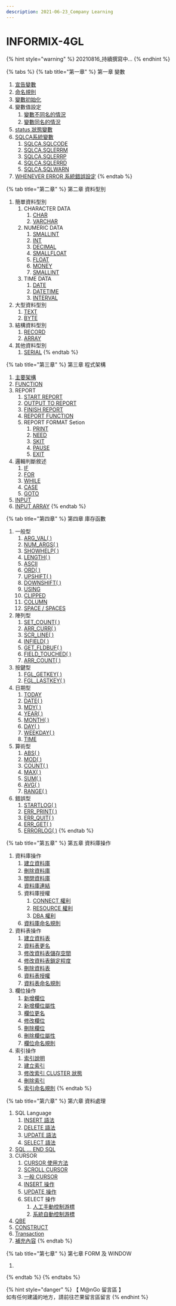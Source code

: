 ```yaml
---
description: 2021-06-23_Company Learning
---
```


# INFORMIX-4GL

{% hint style="warning" %}
20210816\_持續撰寫中...
{% endhint %}



{% tabs %}
{% tab title="第一章" %}
第一章   變數

1. [宣告變數](informix-4gl-learning/mu-ci-biao/di-yi-zhang-bian-shu/xuan-gao-bian-shu.md)&#x20;
2. [命名規則](informix-4gl-learning/mu-ci-biao/di-yi-zhang-bian-shu/untitled.md)
3. [變數初始化](informix-4gl-learning/mu-ci-biao/di-yi-zhang-bian-shu/bian-shu-chu-shi-hua.md)
4. 變數值設定
   1. [變數不同名的情況](informix-4gl-learning/mu-ci-biao/di-yi-zhang-bian-shu/bian-shu-fan-wei/bian-shu-bu-tong-ming-de-qing-kuang.md)
   2. [變數同名的情況](informix-4gl-learning/mu-ci-biao/di-yi-zhang-bian-shu/bian-shu-fan-wei/bian-shu-tong-ming-de-qing-kuang.md)
5. [status 狀態變數](informix-4gl-learning/mu-ci-biao/di-yi-zhang-bian-shu/status-zhuang-tai-bian-shu.md)
6. [SQLCA系統變數](informix-4gl-learning/mu-ci-biao/di-yi-zhang-bian-shu/xi-tong-bian-shu/)
   1. [SQLCA.SQLCODE](informix-4gl-learning/mu-ci-biao/di-yi-zhang-bian-shu/xi-tong-bian-shu/sqlca.sqlcode.md)
   2. [SQLCA.SQLERRM](informix-4gl-learning/mu-ci-biao/di-yi-zhang-bian-shu/xi-tong-bian-shu/sqlca.sqlerrm.md)
   3. [SQLCA.SQLERRP](informix-4gl-learning/mu-ci-biao/di-yi-zhang-bian-shu/xi-tong-bian-shu/sqlca.sqlerrp.md)
   4. [SQLCA.SQLERRD](informix-4gl-learning/mu-ci-biao/di-yi-zhang-bian-shu/xi-tong-bian-shu/sqlca.sqlerrd.md)
   5. [SQLCA.SQLWARN](informix-4gl-learning/mu-ci-biao/di-yi-zhang-bian-shu/xi-tong-bian-shu/sqlca.sqlwarn.md)
7. [WHENEVER ERROR 系統錯誤設定](informix-4gl-learning/mu-ci-biao/di-yi-zhang-bian-shu/whenever-error-xi-tong-cuo-wu-she-ding.md)
{% endtab %}

{% tab title="第二章" %}
第二章   資料型別

1. 簡單資料型別
   1. CHARACTER DATA
      1. [CHAR](informix-4gl-learning/mu-ci-biao/di-er-zhang-zi-liao-xing-bie/jian-chan-zi-liao-xing-bie/jian-chan-zi-liao-xing-bie-char-1/jian-chan-zi-liao-xing-bie-char.md)
      2. [VARCHAR](informix-4gl-learning/mu-ci-biao/di-er-zhang-zi-liao-xing-bie/jian-chan-zi-liao-xing-bie/jian-chan-zi-liao-xing-bie-char-1/jian-chan-zi-liao-xing-bie-varchar.md)
   2. NUMERIC DATA
      1. [SMALLINT](informix-4gl-learning/mu-ci-biao/di-er-zhang-zi-liao-xing-bie/jian-chan-zi-liao-xing-bie/jian-chan-zi-liao-xing-bie-number/jian-chan-zi-liao-xing-bie-smallint.md)
      2. [INT](informix-4gl-learning/mu-ci-biao/di-er-zhang-zi-liao-xing-bie/jian-chan-zi-liao-xing-bie/jian-chan-zi-liao-xing-bie-number/int.md)
      3. [DECIMAL](informix-4gl-learning/mu-ci-biao/di-er-zhang-zi-liao-xing-bie/jian-chan-zi-liao-xing-bie/jian-chan-zi-liao-xing-bie-number/jian-chan-zi-liao-xing-bie-decimal.md)
      4. [SMALLFLOAT](informix-4gl-learning/mu-ci-biao/di-er-zhang-zi-liao-xing-bie/jian-chan-zi-liao-xing-bie/jian-chan-zi-liao-xing-bie-number/jian-chan-zi-liao-xing-bie-smallfloat.md)
      5. [FLOAT](informix-4gl-learning/mu-ci-biao/di-er-zhang-zi-liao-xing-bie/jian-chan-zi-liao-xing-bie/jian-chan-zi-liao-xing-bie-number/untitled.md)
      6. [MONEY](informix-4gl-learning/mu-ci-biao/di-er-zhang-zi-liao-xing-bie/jian-chan-zi-liao-xing-bie/jian-chan-zi-liao-xing-bie-number/jian-chan-zi-liao-xing-bie-money.md)
      7. [SMALLINT](informix-4gl-learning/mu-ci-biao/di-er-zhang-zi-liao-xing-bie/jian-chan-zi-liao-xing-bie/jian-chan-zi-liao-xing-bie-number/jian-chan-zi-liao-xing-bie-smallint.md)
   3. TIME DATA
      1. [DATE](informix-4gl-learning/mu-ci-biao/di-er-zhang-zi-liao-xing-bie/jian-chan-zi-liao-xing-bie/jian-chan-zi-liao-xing-bie-time/date.md)
      2. [DATETIME](informix-4gl-learning/mu-ci-biao/di-er-zhang-zi-liao-xing-bie/jian-chan-zi-liao-xing-bie/jian-chan-zi-liao-xing-bie-time/datetime.md)
      3. [INTERVAL](informix-4gl-learning/mu-ci-biao/di-er-zhang-zi-liao-xing-bie/jian-chan-zi-liao-xing-bie/jian-chan-zi-liao-xing-bie-time/interval.md)
2. 大型資料型別
   1. [TEXT](informix-4gl-learning/mu-ci-biao/di-er-zhang-zi-liao-xing-bie/da-xing-zi-liao-xing-bie/text.md)
   2. [BYTE](informix-4gl-learning/mu-ci-biao/di-er-zhang-zi-liao-xing-bie/da-xing-zi-liao-xing-bie/byte.md)
3. 結構資料型別
   1. [RECORD](informix-4gl-learning/mu-ci-biao/di-er-zhang-zi-liao-xing-bie/jie-gou-zi-liao-xing-bie/record.md)
   2. [ARRAY](informix-4gl-learning/mu-ci-biao/di-er-zhang-zi-liao-xing-bie/jie-gou-zi-liao-xing-bie/array.md)
4. 其他資料型別
   1. [SERIAL](informix-4gl-learning/mu-ci-biao/di-er-zhang-zi-liao-xing-bie/qi-ta-zi-liao-xing-bie/serial.md)
{% endtab %}

{% tab title="第三章" %}
第三章   程式架構

1. [主要架構](informix-4gl-learning/mu-ci-biao/di-san-zhang/cheng-shi-jia-gou.md)
2. [FUNCTION](informix-4gl-learning/mu-ci-biao/di-san-zhang/function-han-shu-cheng-shi-jia-gou.md)
3. REPORT
   1. [START REPORT](informix-4gl-learning/mu-ci-biao/di-san-zhang/report/start-report.md)
   2. [OUTPUT TO REPORT](informix-4gl-learning/mu-ci-biao/di-san-zhang/report/output-to-report.md)
   3. [FINISH REPORT](informix-4gl-learning/mu-ci-biao/di-san-zhang/report/finish-report.md)
   4. [REPORT FUNCTION](informix-4gl-learning/mu-ci-biao/di-san-zhang/report/report-function.md)
   5. REPORT FORMAT Setion
      1. [PRINT](programming-language/mu-ci-biao/di-san-zhang/report/format-setion-zhi-ling/print.md)
      2. [NEED](programming-language/mu-ci-biao/di-san-zhang/report/format-setion-zhi-ling/need.md)
      3. [SKIT](programming-language/mu-ci-biao/di-san-zhang/report/format-setion-zhi-ling/skit.md)
      4. [PAUSE](programming-language/mu-ci-biao/di-san-zhang/report/format-setion-zhi-ling/pause.md)
      5. [EXIT](programming-language/mu-ci-biao/di-san-zhang/report/format-setion-zhi-ling/exit.md)
4. 邏輯判斷敘述
   1. [IF](informix-4gl-learning/mu-ci-biao/di-san-zhang/luo-ji-pan-duan-xu-shu/if-xu-shu.md)
   2. [FOR](informix-4gl-learning/mu-ci-biao/di-san-zhang/luo-ji-pan-duan-xu-shu/for-xu-shu.md)
   3. [WHILE](informix-4gl-learning/mu-ci-biao/di-san-zhang/luo-ji-pan-duan-xu-shu/while-xu-shu.md)
   4. [CASE](informix-4gl-learning/mu-ci-biao/di-san-zhang/luo-ji-pan-duan-xu-shu/case-xu-shu.md)
   5. [GOTO](informix-4gl-learning/mu-ci-biao/di-san-zhang/luo-ji-pan-duan-xu-shu/goto-xu-shu.md)
5. [INPUT](informix-4gl-learning/mu-ci-biao/di-san-zhang/input-xu-shu.md)
6. [INPUT ARRAY](informix-4gl-learning/mu-ci-biao/di-san-zhang/input-array.md)
{% endtab %}

{% tab title="第四章" %}
第四章   庫存函數

1. 一般型
   1. [ARG\_VAL( )](informix-4gl-learning/mu-ci-biao/di-si-zhang-ku-cun-han-shu/ku-cun-han-shu-yi-ban-xing/arg\_val.md)
   2. [NUM\_ARGS( )](informix-4gl-learning/mu-ci-biao/di-si-zhang-ku-cun-han-shu/ku-cun-han-shu-yi-ban-xing/num\_curr.md)
   3. [SHOWHELP( )](informix-4gl-learning/mu-ci-biao/di-si-zhang-ku-cun-han-shu/ku-cun-han-shu-yi-ban-xing/showhelp.md)
   4. [LENGTH( )](informix-4gl-learning/mu-ci-biao/di-si-zhang-ku-cun-han-shu/ku-cun-han-shu-yi-ban-xing/length.md)
   5. [ASCII](informix-4gl-learning/mu-ci-biao/di-si-zhang-ku-cun-han-shu/ku-cun-han-shu-yi-ban-xing/ascii.md)
   6. [ORD( )](informix-4gl-learning/mu-ci-biao/di-si-zhang-ku-cun-han-shu/ku-cun-han-shu-yi-ban-xing/ord.md)
   7. [UPSHIFT( )](informix-4gl-learning/mu-ci-biao/di-si-zhang-ku-cun-han-shu/ku-cun-han-shu-yi-ban-xing/upshift.md)
   8. [DOWNSHIFT( )](informix-4gl-learning/mu-ci-biao/di-si-zhang-ku-cun-han-shu/ku-cun-han-shu-yi-ban-xing/downshift.md)
   9. [USING](informix-4gl-learning/mu-ci-biao/di-si-zhang-ku-cun-han-shu/ku-cun-han-shu-yi-ban-xing/using.md)
   10. [CLIPPED](informix-4gl-learning/mu-ci-biao/di-si-zhang-ku-cun-han-shu/ku-cun-han-shu-yi-ban-xing/clipped.md)
   11. [COLUMN](informix-4gl-learning/mu-ci-biao/di-si-zhang-ku-cun-han-shu/ku-cun-han-shu-yi-ban-xing/column.md)
   12. [SPACE / SPACES](informix-4gl-learning/mu-ci-biao/di-si-zhang-ku-cun-han-shu/ku-cun-han-shu-yi-ban-xing/space-spaces.md)
2. 陣列型
   1. [SET\_COUNT( )](informix-4gl-learning/mu-ci-biao/di-si-zhang-ku-cun-han-shu/ku-cun-han-shu-zhen-lie-xing/set\_count.md)
   2. [ARR\_CURR( )](informix-4gl-learning/mu-ci-biao/di-si-zhang-ku-cun-han-shu/ku-cun-han-shu-zhen-lie-xing/arr\_curr.md)
   3. [SCR\_LINE( )](informix-4gl-learning/mu-ci-biao/di-si-zhang-ku-cun-han-shu/ku-cun-han-shu-zhen-lie-xing/scr\_line.md)
   4. [INFIELD( )](informix-4gl-learning/mu-ci-biao/di-si-zhang-ku-cun-han-shu/ku-cun-han-shu-zhen-lie-xing/infield.md)
   5. [GET\_FLDBUF( )](informix-4gl-learning/mu-ci-biao/di-si-zhang-ku-cun-han-shu/ku-cun-han-shu-zhen-lie-xing/get\_fldbuf.md)
   6. [FIELD\_TOUCHED( )](informix-4gl-learning/mu-ci-biao/di-si-zhang-ku-cun-han-shu/ku-cun-han-shu-zhen-lie-xing/field\_touched.md)
   7. [ARR\_COUNT( )](informix-4gl-learning/mu-ci-biao/di-si-zhang-ku-cun-han-shu/ku-cun-han-shu-zhen-lie-xing/arr\_count.md)
3. 按鍵型
   1. [FGL\_GETKEY( )](informix-4gl-learning/mu-ci-biao/di-si-zhang-ku-cun-han-shu/ku-cun-han-shu-an-jian-xing/fgl\_getkey.md)
   2. [FGL\_LASTKEY( )](informix-4gl-learning/mu-ci-biao/di-si-zhang-ku-cun-han-shu/ku-cun-han-shu-an-jian-xing/fgl\_lastkey.md)
4. 日期型
   1. [TODAY](informix-4gl-learning/mu-ci-biao/di-si-zhang-ku-cun-han-shu/ku-cun-han-shu-ri-qi-xing/today.md)
   2. [DATE( )](informix-4gl-learning/mu-ci-biao/di-si-zhang-ku-cun-han-shu/ku-cun-han-shu-ri-qi-xing/date.md)
   3. [MDY( )](informix-4gl-learning/mu-ci-biao/di-si-zhang-ku-cun-han-shu/ku-cun-han-shu-ri-qi-xing/mdy.md)
   4. [YEAR( )](informix-4gl-learning/mu-ci-biao/di-si-zhang-ku-cun-han-shu/ku-cun-han-shu-ri-qi-xing/year.md)
   5. [MONTH( )](informix-4gl-learning/mu-ci-biao/di-si-zhang-ku-cun-han-shu/ku-cun-han-shu-ri-qi-xing/month.md)
   6. [DAY( )](informix-4gl-learning/mu-ci-biao/di-si-zhang-ku-cun-han-shu/ku-cun-han-shu-ri-qi-xing/day.md)
   7. [WEEKDAY( )](informix-4gl-learning/mu-ci-biao/di-si-zhang-ku-cun-han-shu/ku-cun-han-shu-ri-qi-xing/weekday.md)
   8. [TIME](informix-4gl-learning/mu-ci-biao/di-si-zhang-ku-cun-han-shu/ku-cun-han-shu-ri-qi-xing/time.md)
5. 算術型
   1. [ABS( )](informix-4gl-learning/mu-ci-biao/di-si-zhang-ku-cun-han-shu/ku-cun-han-shu-suan-shu-xing/abs.md)
   2. [MOD( )](informix-4gl-learning/mu-ci-biao/di-si-zhang-ku-cun-han-shu/ku-cun-han-shu-suan-shu-xing/mod.md)
   3. [COUNT( )](informix-4gl-learning/mu-ci-biao/di-si-zhang-ku-cun-han-shu/ku-cun-han-shu-suan-shu-xing/count.md)
   4. [MAX( )](informix-4gl-learning/mu-ci-biao/di-si-zhang-ku-cun-han-shu/ku-cun-han-shu-suan-shu-xing/max.md)
   5. [SUM( )](informix-4gl-learning/mu-ci-biao/di-si-zhang-ku-cun-han-shu/ku-cun-han-shu-suan-shu-xing/sum.md)
   6. [AVG( )](informix-4gl-learning/mu-ci-biao/di-si-zhang-ku-cun-han-shu/ku-cun-han-shu-suan-shu-xing/avg.md)
   7. [RANGE( )](informix-4gl-learning/mu-ci-biao/di-si-zhang-ku-cun-han-shu/ku-cun-han-shu-suan-shu-xing/range.md)
6. 錯誤型
   1. [STARTLOG( )](informix-4gl-learning/mu-ci-biao/di-si-zhang-ku-cun-han-shu/ku-cun-han-shu-yi-ban-xing/startlog.md)
   2. [ERR\_PRINT( )](informix-4gl-learning/mu-ci-biao/di-si-zhang-ku-cun-han-shu/ku-cun-han-shu-cuo-wu-xing/err\_print.md)
   3. [ERR\_QUIT( )](informix-4gl-learning/mu-ci-biao/di-si-zhang-ku-cun-han-shu/ku-cun-han-shu-cuo-wu-xing/err\_quit.md)
   4. [ERR\_GET( )](informix-4gl-learning/mu-ci-biao/di-si-zhang-ku-cun-han-shu/ku-cun-han-shu-cuo-wu-xing/err\_get.md)
   5. [ERRORLOG( )](informix-4gl-learning/mu-ci-biao/di-si-zhang-ku-cun-han-shu/ku-cun-han-shu-cuo-wu-xing/errorlog.md)
{% endtab %}

{% tab title="第五章" %}
第五章   資料庫操作

1. 資料庫操作
   1. [建立資料庫](programming-language/mu-ci-biao/di-wu-zhang-zi-liao-ku-cao-zuo-ji-shou-quan/zi-liao-ku-cao-zuo/jian-li-zi-liao-ku.md)
   2. [刪除資料庫](programming-language/mu-ci-biao/di-wu-zhang-zi-liao-ku-cao-zuo-ji-shou-quan/zi-liao-ku-cao-zuo/shan-chu-zi-liao-ku.md)
   3. [關閉資料庫](programming-language/mu-ci-biao/di-wu-zhang-zi-liao-ku-cao-zuo-ji-shou-quan/zi-liao-ku-cao-zuo/guan-bi-zi-liao-ku.md)
   4. [資料庫連結](programming-language/mu-ci-biao/di-wu-zhang-zi-liao-ku-cao-zuo-ji-shou-quan/zi-liao-ku-cao-zuo/zi-liao-ku-lian-jie.md)
   5. 資料庫授權
      1. [CONNECT 權利](programming-language/mu-ci-biao/di-wu-zhang-zi-liao-ku-cao-zuo-ji-shou-quan/zi-liao-ku-cao-zuo/zi-liao-ku-shou-quan/connect-quan-li.md)
      2. [RESOURCE 權利](programming-language/mu-ci-biao/di-wu-zhang-zi-liao-ku-cao-zuo-ji-shou-quan/zi-liao-ku-cao-zuo/zi-liao-ku-shou-quan/resource-quan-li.md)
      3. [DBA 權利](programming-language/mu-ci-biao/di-wu-zhang-zi-liao-ku-cao-zuo-ji-shou-quan/zi-liao-ku-cao-zuo/zi-liao-ku-shou-quan/dba-quan-li.md)
   6. [資料庫命名規則](programming-language/mu-ci-biao/di-wu-zhang-zi-liao-ku-cao-zuo-ji-shou-quan/zi-liao-ku-cao-zuo/zi-liao-ku-ming-ming-gui-ze.md)
2. 資料表操作
   1. [建立資料表](programming-language/mu-ci-biao/di-wu-zhang-zi-liao-ku-cao-zuo-ji-shou-quan/zi-liao-biao-cao-zuo/jian-li-zi-liao-biao.md)
   2. [資料表更名](programming-language/mu-ci-biao/di-wu-zhang-zi-liao-ku-cao-zuo-ji-shou-quan/zi-liao-biao-cao-zuo/zi-liao-biao-geng-ming.md)
   3. [修改資料表儲存空間](programming-language/mu-ci-biao/di-wu-zhang-zi-liao-ku-cao-zuo-ji-shou-quan/zi-liao-biao-cao-zuo/xiu-gai-zi-liao-biao-chu-cun-kong-jian.md)
   4. [修改資料表鎖定程度](programming-language/mu-ci-biao/di-wu-zhang-zi-liao-ku-cao-zuo-ji-shou-quan/zi-liao-biao-cao-zuo/xiu-gai-zi-liao-biao-suo-ding-cheng-du.md)
   5. [刪除資料表](programming-language/mu-ci-biao/di-wu-zhang-zi-liao-ku-cao-zuo-ji-shou-quan/zi-liao-biao-cao-zuo/shan-chu-zi-liao-biao.md)
   6. [資料表授權](programming-language/mu-ci-biao/di-wu-zhang-zi-liao-ku-cao-zuo-ji-shou-quan/zi-liao-biao-cao-zuo/zi-liao-biao-shou-quan.md)
   7. [資料表命名規則](programming-language/mu-ci-biao/di-wu-zhang-zi-liao-ku-cao-zuo-ji-shou-quan/zi-liao-biao-cao-zuo/zi-liao-biao-ming-ming-gui-ze.md)
3. 欄位操作
   1. [新增欄位](programming-language/mu-ci-biao/di-wu-zhang-zi-liao-ku-cao-zuo-ji-shou-quan/lan-wei-cao-zuo/xin-zeng-lan-wei.md)
   2. [新增欄位屬性](programming-language/mu-ci-biao/di-wu-zhang-zi-liao-ku-cao-zuo-ji-shou-quan/lan-wei-cao-zuo/xin-zeng-lan-wei-shu-xing.md)
   3. [欄位更名](programming-language/mu-ci-biao/di-wu-zhang-zi-liao-ku-cao-zuo-ji-shou-quan/lan-wei-cao-zuo/lan-wei-geng-ming.md)
   4. [修改欄位](programming-language/mu-ci-biao/di-wu-zhang-zi-liao-ku-cao-zuo-ji-shou-quan/lan-wei-cao-zuo/xiu-gai-lan-wei.md)
   5. [刪除欄位](programming-language/mu-ci-biao/di-wu-zhang-zi-liao-ku-cao-zuo-ji-shou-quan/lan-wei-cao-zuo/shan-chu-lan-wei.md)
   6. [刪除欄位屬性](programming-language/mu-ci-biao/di-wu-zhang-zi-liao-ku-cao-zuo-ji-shou-quan/lan-wei-cao-zuo/shan-chu-lan-wei-shu-xing.md)
   7. [欄位命名規則](programming-language/mu-ci-biao/di-wu-zhang-zi-liao-ku-cao-zuo-ji-shou-quan/lan-wei-cao-zuo/lan-wei-ming-ming-gui-ze.md)
4. 索引操作
   1. [索引說明](programming-language/mu-ci-biao/di-wu-zhang-zi-liao-ku-cao-zuo-ji-shou-quan/suo-yin-cao-zuo/suo-yin-shuo-ming.md)
   2. [建立索引](programming-language/mu-ci-biao/di-wu-zhang-zi-liao-ku-cao-zuo-ji-shou-quan/suo-yin-cao-zuo/jian-li-suo-yin.md)
   3. [修改索引 CLUSTER 狀態](programming-language/mu-ci-biao/di-wu-zhang-zi-liao-ku-cao-zuo-ji-shou-quan/suo-yin-cao-zuo/xiu-gai-suo-yin-cluster-zhuang-tai.md)
   4. [刪除索引](programming-language/mu-ci-biao/di-wu-zhang-zi-liao-ku-cao-zuo-ji-shou-quan/suo-yin-cao-zuo/shan-chu-suo-yin.md)
   5. [索引命名規則](programming-language/mu-ci-biao/di-wu-zhang-zi-liao-ku-cao-zuo-ji-shou-quan/suo-yin-cao-zuo/suo-yin-ming-ming-gui-ze.md)
{% endtab %}

{% tab title="第六章" %}
第六章   資料處理

1. SQL Language
   1. [INSERT 語法](programming-language/mu-ci-biao/di-liu-zhang-zi-liao-cao-zuo-ji-jiao-yi-chu-li/sql-language/xin-zeng-yu-fa.md#yu-fa)
   2. [DELETE 語法](programming-language/mu-ci-biao/di-liu-zhang-zi-liao-cao-zuo-ji-jiao-yi-chu-li/sql-language/shan-chu-yu-fa.md#yu-fa)
   3. [UPDATE 語法](programming-language/mu-ci-biao/di-liu-zhang-zi-liao-cao-zuo-ji-jiao-yi-chu-li/sql-language/xiu-gai-yu-fa.md#yu-fa-yi)
   4. [SELECT 語法](programming-language/mu-ci-biao/di-liu-zhang-zi-liao-cao-zuo-ji-jiao-yi-chu-li/sql-language/cha-xun-yu-fa.md#yu-fa)
2. [SQL ... END SQL](programming-language/mu-ci-biao/di-liu-zhang-zi-liao-cao-zuo-ji-jiao-yi-chu-li/sql-...-end-sql/#yu-fa)
3. CURSOR
   1. [CURSOR 使用方法](programming-language/mu-ci-biao/di-liu-zhang-zi-liao-cao-zuo-ji-jiao-yi-chu-li/cursor/cursor-shi-yong-fang-shi.md)
   2. [SCROLL CURSOR](programming-language/mu-ci-biao/di-liu-zhang-zi-liao-cao-zuo-ji-jiao-yi-chu-li/cursor/scroll-cursor.md)
   3. [一般 CURSOR](programming-language/mu-ci-biao/di-liu-zhang-zi-liao-cao-zuo-ji-jiao-yi-chu-li/cursor/yi-ban-cursor.md)
   4. [INSERT 操作](programming-language/mu-ci-biao/di-liu-zhang-zi-liao-cao-zuo-ji-jiao-yi-chu-li/cursor/insert-cao-zuo.md#yu-fa)
   5. [UPDATE 操作](programming-language/mu-ci-biao/di-liu-zhang-zi-liao-cao-zuo-ji-jiao-yi-chu-li/cursor/update-cao-zuo.md#yu-fa)
   6. SELECT 操作
      1. [人工手動控制游標](programming-language/mu-ci-biao/di-liu-zhang-zi-liao-cao-zuo-ji-jiao-yi-chu-li/cursor/select-cao-zuo/ren-gong-shou-dong-kong-zhi-you-biao.md#yu-fa)
      2. [系統自動控制游標](programming-language/mu-ci-biao/di-liu-zhang-zi-liao-cao-zuo-ji-jiao-yi-chu-li/cursor/select-cao-zuo/xi-tong-zi-dong-kong-zhi-you-biao.md#yu-fa)
4. [QBE](programming-language/mu-ci-biao/di-liu-zhang-zi-liao-cao-zuo-ji-jiao-yi-chu-li/qbe.md)
5. [CONSTRUCT](programming-language/mu-ci-biao/di-liu-zhang-zi-liao-cao-zuo-ji-jiao-yi-chu-li/sql-...-end-sql/construct.md)
6. [Transaction](programming-language/mu-ci-biao/di-qi-zhang-jiao-yi-chu-li.md)
7. [補充內容](programming-language/mu-ci-biao/di-liu-zhang-zi-liao-cao-zuo-ji-jiao-yi-chu-li/bu-chong-nei-rong.md)
{% endtab %}

{% tab title="第七章" %}
第七章   FORM 及 WINDOW

1.
{% endtab %}
{% endtabs %}



{% hint style="danger" %}
【 M@nGo 留言區 】\
如有任何建議的地方，請前往芒果留言區留言
{% endhint %}
